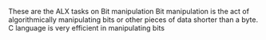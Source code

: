 These are the ALX tasks on Bit manipulation
Bit manipulation is the act of algorithmically manipulating bits
or other pieces of data shorter than a byte.
C language is very efficient in manipulating bits
